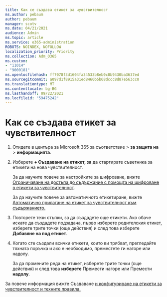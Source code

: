```yaml
---
title: Как се създава етикет за чувствителност
ms.author: pebaum
author: pebaum
manager: scotv
ms.date: 04/21/2021
audience: Admin
ms.topic: article
ms.service: o365-administration
ROBOTS: NOINDEX, NOFOLLOW
localization_priority: Priority
ms.collection: Adm_O365
ms.custom:
- "11014"
- "9000181"
ms.openlocfilehash: ff7078f3d1604fa34533b8eb0c0b9430ba3637ed
ms.sourcegitcommit: a097d1f8915a31ed8460b5b68dccc8d87e563cc0
ms.translationtype: MT
ms.contentlocale: bg-BG
ms.lasthandoff: 09/22/2021
ms.locfileid: "59475242"
---
```

# <a name="how-to-create-a-sensitivity-label"></a>Как се създава етикет за чувствителност

1. Отидете в центъра за Microsoft 365 за съответствие > **за защита на**  >  **информацията**.

1. Изберете **+ Създаване на етикет, за** да стартирате съветника за етикети на нова чувствителност.

    За да научите повече за настройките за шифроване, вижте [Ограничаване на достъпа до съдържание с помощта на шифроване в етикети за чувствителност](https://go.microsoft.com/fwlink/?linkid=2106331).

    За да научите повече за автоматичното етикетиране, вижте [Автоматично прилагане на етикет за чувствителност към съдържанието.](https://go.microsoft.com/fwlink/?linkid=2105837)

1. Повторете тези стъпки, за да създадете още етикети. Ако обаче искате да създадете подзадача, първо изберете родителския етикет, изберете трите точки (още действия) и след това изберете **Добавяне на под етикет**.

1. Когато сте създали всички етикети, които ви трябват, прегледайте тяхната поръчка и ако е необходимо, преместете ги нагоре или надолу. 
    
    За да промените реда на етикет, изберете трите точки (още действия) и след това **изберете** Премести нагоре или Премести **надолу**.

За повече информация вижте Създаване [и конфигуриране на етикети за чувствителност и техните правила.](https://docs.microsoft.com/microsoft-365/compliance/create-sensitivity-labels)
